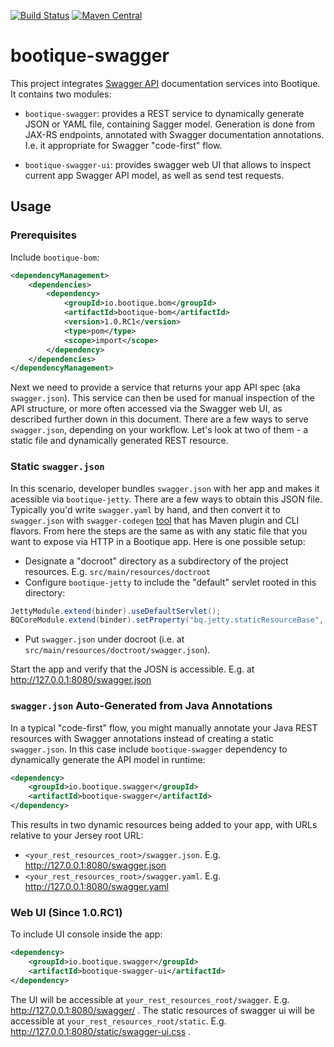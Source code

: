<!--
  Licensed to ObjectStyle LLC under one
  or more contributor license agreements.  See the NOTICE file
  distributed with this work for additional information
  regarding copyright ownership.  The ObjectStyle LLC licenses
  this file to you under the Apache License, Version 2.0 (the
  "License"); you may not use this file except in compliance
  with the License.  You may obtain a copy of the License at

    http://www.apache.org/licenses/LICENSE-2.0

  Unless required by applicable law or agreed to in writing,
  software distributed under the License is distributed on an
  "AS IS" BASIS, WITHOUT WARRANTIES OR CONDITIONS OF ANY
  KIND, either express or implied.  See the License for the
  specific language governing permissions and limitations
  under the License.
  -->

[![Build Status](https://travis-ci.org/bootique/bootique-swagger.svg)](https://travis-ci.org/bootique/bootique-swagger)
[![Maven Central](https://img.shields.io/maven-central/v/io.bootique.swagger/bootique-swagger.svg?colorB=brightgreen)](https://search.maven.org/artifact/io.bootique.swagger/bootique-swagger/)

# bootique-swagger

This project integrates [Swagger API](http://swagger.io/) documentation services into Bootique.
It contains two modules:

* `bootique-swagger`: provides a REST service to dynamically generate JSON or YAML
file, containing Sagger model. Generation is done from JAX-RS endpoints, annotated
with Swagger documentation annotations. I.e. it appropriate for Swagger "code-first"
flow.

* `bootique-swagger-ui`: provides swagger web UI that allows to inspect
current app Swagger API model, as well as send test requests.

## Usage

### Prerequisites

Include ```bootique-bom```:
```xml
<dependencyManagement>
    <dependencies>
        <dependency>
            <groupId>io.bootique.bom</groupId>
            <artifactId>bootique-bom</artifactId>
            <version>1.0.RC1</version>
            <type>pom</type>
            <scope>import</scope>
        </dependency>
    </dependencies>
</dependencyManagement>
```

Next we need to provide a service that returns your app API spec (aka
`swagger.json`). This service can then be used for manual inspection of
the API structure, or more often accessed via the Swagger web UI, as described
further down in this document. There are a few ways to serve `swagger.json`,
depending on your workflow. Let's look at two of them - a static file
and dynamically generated REST resource.

### Static `swagger.json`

In this scenario, developer bundles `swagger.json` with her app and makes
it acessible via `bootique-jetty`. There are a few ways to obtain this JSON
file. Typically you'd write `swagger.yaml` by hand, and then convert it
to `swagger.json` with `swagger-codegen` [tool](https://github.com/swagger-api/swagger-codegen)
that has Maven plugin and CLI flavors. From here the steps are the same
as with any static file that you want to expose via HTTP in a Bootique app.
Here is one possible setup:

* Designate a "docroot" directory as a subdirectory of the project resources.
E.g. `src/main/resources/doctroot`
* Configure `bootique-jetty` to include the "default" servlet rooted in this
directory:

```java
JettyModule.extend(binder).useDefaultServlet();
BQCoreModule.extend(binder).setProperty("bq.jetty.staticResourceBase", "classpath:docroot");
```

* Put `swagger.json` under docroot (i.e. at  `src/main/resources/doctroot/swagger.json`).

Start the app and verify that the JOSN is accessible. E.g. at http://127.0.0.1:8080/swagger.json

### `swagger.json` Auto-Generated from Java Annotations

In a typical "code-first" flow, you might manually annotate your Java
REST resources with Swagger annotations instead of creating a static
`swagger.json`. In this case include `bootique-swagger` dependency to
dynamically generate the API model in runtime:

```xml
<dependency>
	<groupId>io.bootique.swagger</groupId>
	<artifactId>bootique-swagger</artifactId>
</dependency>
```

This results in two dynamic resources being added to your app, with URLs
relative to your Jersey root URL:

* `<your_rest_resources_root>/swagger.json`. E.g. http://127.0.0.1:8080/swagger.json
* `<your_rest_resources_root>/swagger.yaml`. E.g. http://127.0.0.1:8080/swagger.yaml


### Web UI (Since 1.0.RC1)

To include UI console inside the app:

```xml
<dependency>
	<groupId>io.bootique.swagger</groupId>
	<artifactId>bootique-swagger-ui</artifactId>
</dependency>
```

The UI will be accessible at `your_rest_resources_root/swagger`. E.g. http://127.0.0.1:8080/swagger/ .
The static resources of swagger ui will be accessible at `your_rest_resources_root/static`. E.g. http://127.0.0.1:8080/static/swagger-ui.css .

